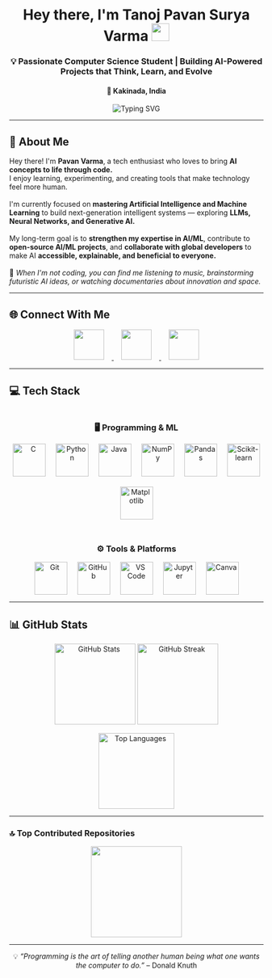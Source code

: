 <!-- Animated Header -->
<h1 align="center" style="font-family: -apple-system, BlinkMacSystemFont, 'Segoe UI', Roboto, Oxygen, Ubuntu, Cantarell, 'Open Sans', 'Helvetica Neue', sans-serif;">
    Hey there, I'm Tanoj Pavan Surya Varma 
    <img src="https://raw.githubusercontent.com/MartinHeinz/MartinHeinz/master/wave.gif" width="35px">
</h1>
<h3 align="center" style="font-family: -apple-system, BlinkMacSystemFont, 'Segoe UI', Roboto, Oxygen, Ubuntu, Cantarell, 'Open Sans', 'Helvetica Neue', sans-serif;">
    💡 Passionate Computer Science Student | Building AI-Powered Projects that Think, Learn, and Evolve
</h3>
<h4 align="center" style="font-family: -apple-system, BlinkMacSystemFont, 'Segoe UI', Roboto, Oxygen, Ubuntu, Cantarell, 'Open Sans', 'Helvetica Neue', sans-serif;">
    📍 Kakinada, India
</h4>

<!-- Typing Animation -->
<p align="center">
  <img src="https://readme-typing-svg.herokuapp.com?font=Fira+Code&weight=500&size=24&pause=1000&color=36BCF7&width=500&lines=AI+%26+ML+Enthusiast;Python+Developer;Tech+Explorer+from+India" alt="Typing SVG" />
</p>

---

## 💫 About Me
<p style="font-family: -apple-system, BlinkMacSystemFont, 'Segoe UI', Roboto, Oxygen, Ubuntu, Cantarell, 'Open Sans', 'Helvetica Neue', sans-serif;">
Hey there! I'm <strong>Pavan Varma</strong>, a tech enthusiast who loves to bring <strong>AI concepts to life through code.</strong><br>
I enjoy learning, experimenting, and creating tools that make technology feel more human.<br><br>
I'm currently focused on <strong>mastering Artificial Intelligence and Machine Learning</strong> to build next-generation intelligent systems — exploring <strong>LLMs, Neural Networks, and Generative AI.</strong><br><br>
My long-term goal is to <strong>strengthen my expertise in AI/ML</strong>, contribute to <strong>open-source AI/ML projects</strong>, and <strong>collaborate with global developers</strong> to make AI <strong>accessible, explainable, and beneficial to everyone.</strong><br><br>
💬 <em>When I'm not coding, you can find me listening to music, brainstorming futuristic AI ideas, or watching documentaries about innovation and space.</em>
</p>

---

## 🌐 Connect With Me
<p align="center">
  <a href="https://instagram.com/its__pavanvarma" target="_blank">
    <img src="https://skillicons.dev/icons?i=instagram" height="60" style="margin:0 15px"/>
  </a>
  <a href="https://linkedin.com/in/tanoj-pavan-surya-varma-penmatsa-868122320" target="_blank">
    <img src="https://skillicons.dev/icons?i=linkedin" height="60" style="margin:0 15px"/>
  </a>
  <a href="mailto:pavansvarma888@gmail.com" target="_blank">
    <img src="https://skillicons.dev/icons?i=gmail" height="60" style="margin:0 15px"/>
  </a>
</p>

---

## 💻 Tech Stack
<div align="center" style="display:flex; flex-wrap:wrap; justify-content:center; align-items:center; gap:25px;">
  
  <div style="text-align:center;">
    <h3 style="font-family: -apple-system, BlinkMacSystemFont, 'Segoe UI', Roboto;">🖥️ Programming & ML</h3>
    <div style="display:flex; gap:20px; justify-content:center; align-items:center; flex-wrap:wrap;">
      <img src="https://skillicons.dev/icons?i=c" height="65" alt="C"/>
      <img src="https://skillicons.dev/icons?i=python" height="65" alt="Python"/>
      <img src="https://skillicons.dev/icons?i=java" height="65" alt="Java"/>
      <img src="https://skillicons.dev/icons?i=numpy" height="65" alt="NumPy"/>
      <img src="https://skillicons.dev/icons?i=pandas" height="65" alt="Pandas"/>
      <img src="https://skillicons.dev/icons?i=sklearn" height="65" alt="Scikit-learn"/>
      <img src="https://skillicons.dev/icons?i=matplotlib" height="65" alt="Matplotlib"/>
    </div>
  </div>

  <div style="text-align:center;">
    <h3 style="font-family: -apple-system, BlinkMacSystemFont, 'Segoe UI', Roboto;">⚙️ Tools & Platforms</h3>
    <div style="display:flex; gap:20px; justify-content:center; align-items:center; flex-wrap:wrap;">
      <img src="https://skillicons.dev/icons?i=git" height="65" alt="Git"/>
      <img src="https://skillicons.dev/icons?i=github" height="65" alt="GitHub"/>
      <img src="https://skillicons.dev/icons?i=vscode" height="65" alt="VS Code"/>
      <img src="https://skillicons.dev/icons?i=jupyter" height="65" alt="Jupyter"/>
      <img src="https://skillicons.dev/icons?i=canva" height="65" alt="Canva"/>
    </div>
  </div>

</div>

---

## 📊 GitHub Stats
<p align="center">
  <img src="https://github-readme-stats.vercel.app/api?username=varma1221&theme=tokyonight&show_icons=true&hide_border=false&count_private=true" height="160" alt="GitHub Stats"/>
  <img src="https://github-readme-streak-stats.herokuapp.com/?user=varma1221&theme=tokyonight&hide_border=false" height="160" alt="GitHub Streak"/>
</p>

<p align="center">
  <img src="https://github-readme-stats.vercel.app/api/top-langs/?username=varma1221&theme=tokyonight&layout=compact&hide_border=false" height="150" alt="Top Languages"/>
</p>

---

### 🔝 Top Contributed Repositories
<p align="center">
  <img src="https://github-contributor-stats.vercel.app/api?username=varma1221&limit=5&theme=tokyonight&combine_all_yearly_contributions=true" height="180"/>
</p>

---

<p align="center" style="font-family: -apple-system, BlinkMacSystemFont, 'Segoe UI', Roboto, Oxygen, Ubuntu, Cantarell, 'Open Sans', 'Helvetica Neue', sans-serif;">
  💡 <i>“Programming is the art of telling another human being what one wants the computer to do.”</i> – Donald Knuth
</p>
